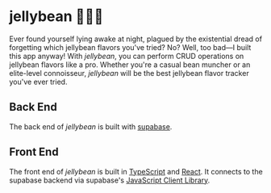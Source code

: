 # jellybean 🍬🍭🍫

Ever found yourself lying awake at night, plagued by the existential dread of forgetting which jellybean flavors you've tried? No? Well, too bad—I built this app anyway! With _jellybean_, you can perform CRUD operations on jellybean flavors like a pro. Whether you're a casual bean muncher or an elite-level connoisseur, _jellybean_ will be the best jellybean flavor tracker you've ever tried.

## Back End

The back end of _jellybean_ is built with [supabase](https://supabase.com).

## Front End

The front end of _jellybean_ is built in [TypeScript](https://www.typescriptlang.org) and [React](https://react.dev). It connects to the supabase backend via supabase's [JavaScript Client Library](https://supabase.com/docs/reference/javascript/introduction).
